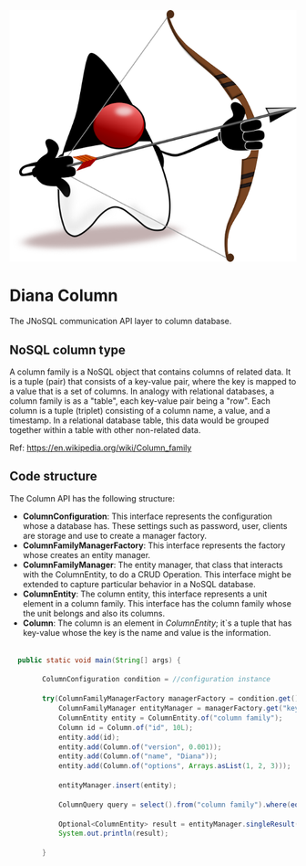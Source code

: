 ![Diana column](https://github.com/JNOSQL/diana-site/blob/master/images/duke-diana.png)

# Diana Column


The JNoSQL communication API layer to column database.

## NoSQL column type
 A column family is a NoSQL object that contains columns of related data. It is a tuple (pair) that consists of a key-value pair, where the key is mapped to a value that is a set of columns. In analogy with relational databases, a column family is as a "table", each key-value pair being a "row". Each column is a tuple (triplet) consisting of a column name, a value, and a timestamp. In a relational database table, this data would be grouped together within a table with other non-related data. 
 
 Ref: https://en.wikipedia.org/wiki/Column_family
 
 ## Code structure
 
 The Column API has the following structure:

* **ColumnConfiguration**: This interface represents the configuration whose a database has. These settings such as password, user, clients are storage and use to create a manager factory.
* **ColumnFamilyManagerFactory**: This interface represents the factory whose creates an entity manager.
* **ColumnFamilyManager**: The entity manager, that class that interacts with the ColumnEntity, to do a CRUD Operation. This interface might be extended to capture particular behavior in a NoSQL database.
* **ColumnEntity**: The column entity, this interface represents a unit element in a column family. This interface has the column family whose the unit belongs and also its columns.
* **Column**: The column is an element in _ColumnEntity_; it`s a tuple that has key-value whose the key is the name and value is the information.


```java

  public static void main(String[] args) {

        ColumnConfiguration condition = //configuration instance

        try(ColumnFamilyManagerFactory managerFactory = condition.get()) {
            ColumnFamilyManager entityManager = managerFactory.get("keyspace");
            ColumnEntity entity = ColumnEntity.of("column family");
            Column id = Column.of("id", 10L);
            entity.add(id);
            entity.add(Column.of("version", 0.001));
            entity.add(Column.of("name", "Diana"));
            entity.add(Column.of("options", Arrays.asList(1, 2, 3)));

            entityManager.insert(entity);

            ColumnQuery query = select().from("column family").where(eq(id)).build();

            Optional<ColumnEntity> result = entityManager.singleResult(query);
            System.out.println(result);

        }
```